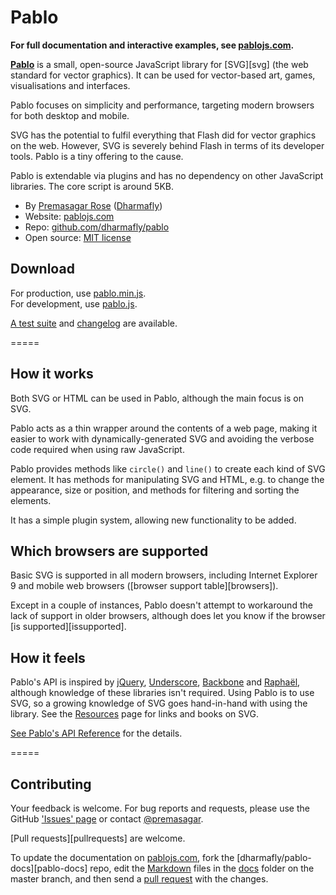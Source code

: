 # Pablo

**For full documentation and interactive examples, see [pablojs.com][pablo-site].**


**[Pablo][pablo-site]** is a small, open-source JavaScript library for [SVG][svg] (the web standard for vector graphics). It can be used for vector-based art, games, visualisations and interfaces.

Pablo focuses on simplicity and performance, targeting modern browsers for both desktop and mobile.

SVG has the potential to fulfil everything that Flash did for vector graphics on the web. However, SVG is severely behind Flash in terms of its developer tools. Pablo is a tiny offering to the cause.

Pablo is extendable via plugins and has no dependency on other JavaScript libraries. The core script is around 5KB.

* By [Premasagar Rose][prem] ([Dharmafly][df])
* Website: [pablojs.com][pablo-site]
* Repo: [github.com/dharmafly/pablo][repo]
* Open source: [MIT license][mit]


## Download

For production, use [pablo.min.js][pablo.min.js].  
For development, use [pablo.js][pablo.js].


[A test suite][tests] and [changelog][changelog] are available.


=====


## How it works

Both SVG or HTML can be used in Pablo, although the main focus is on SVG.

Pablo acts as a thin wrapper around the contents of a web page, making it easier to work with dynamically-generated SVG and avoiding the verbose code required when using raw JavaScript.

Pablo provides methods like `circle()` and `line()` to create each kind of SVG element. It has methods for manipulating SVG and HTML, e.g. to change the appearance, size or position, and methods for filtering and sorting the elements.

It has a simple plugin system, allowing new functionality to be added.


## Which browsers are supported

Basic SVG is supported in all modern browsers, including Internet Explorer 9 and mobile web browsers ([browser support table][browsers]).

Except in a couple of instances, Pablo doesn't attempt to workaround the lack of support in older browsers, although does let you know if the browser [is supported][issupported].


## How it feels

Pablo's API is inspired by [jQuery][jquery], [Underscore][_], [Backbone][backbone] and [Raphaël][raphael], although knowledge of these libraries isn't required. Using Pablo is to use SVG, so a growing knowledge of SVG goes hand-in-hand with using the library. See the [Resources][resources] page for links and books on SVG.

[See Pablo's API Reference][api] for the details.


=====


## Contributing

Your feedback is welcome. For bug reports and requests, please use the GitHub ['Issues' page][issues] or contact [@premasagar][prem-twitter].

[Pull requests][pullrequests] are welcome.

To update the documentation on [pablojs.com][pablo-site], fork the [dharmafly/pablo-docs][pablo-docs] repo, edit the [Markdown][markdown-syntax] files in the [docs][docs-folder] folder on the master branch, and then send a [pull request][docs-pullrequests] with the changes.


[pablo-site]: http://pablojs.com
[prem]: http://premasagar.com
[prem-twitter]: https://twitter.com/premasagar
[df]: http://dharmafly.com
[mit]: http://opensource.org/licenses/mit-license.php
[repo]: https://github.com/dharmafly/pablo
[pablo.js]: http://pablojs.com/downloads/pablo.js
[pablo.min.js]: http://pablojs.com/downloads/pablo.min.js
[tests]: http://pablojs.com/tests/
[changelog]: http://pablojs.com/details/#changelog
[jquery]: http://jquery.com
[_]: http://underscorejs.org
[backbone]: http://backbonejs.org
[raphael]: http://raphaeljs.com
[api]: http://pablojs.com/api/
[resources]: http://pablojs.com/api/
[issues]: https://github.com/dharmafly/pablo/issues
[docs-folder]: https://github.com/dharmafly/pablo-docs/tree/master/docs
[docs-pullrequests]: https://github.com/dharmafly/pablo-docs/pulls
[markdown-syntax]: http://daringfireball.net/projects/markdown/syntax
